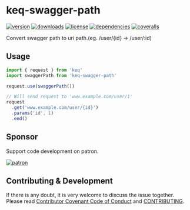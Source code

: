 # keq-swagger-path

[![version](https://img.shields.io/npm/v/keq-swagger-path.svg?style=flat-square)](https://www.npmjs.com/package/keq-swagger-path)
[![downloads](https://img.shields.io/npm/dm/keq-swagger-path.svg?style=flat-square)](https://www.npmjs.com/package/keq-swagger-path)
[![license](https://img.shields.io/npm/l/keq-swagger-path.svg?style=flat-square)](https://www.npmjs.com/package/keq-swagger-path)
[![dependencies](https://img.shields.io/david/keq-request/keq-swagger-path.svg?style=flat-square)](https://www.npmjs.com/package/keq-swagger-path)
[![coveralls](https://img.shields.io/coveralls/github/keq-request/keq-swagger-path.svg?style=flat-square)](https://coveralls.io/github/keq-request/keq-swagger-path)



<!-- description -->
Convert swagger path to uri path.(eg. /user/{id} -> /user/:id)
<!-- description -->

## Usage

<!-- usage -->
```typescript
import { request } from 'keq'
import swaggerPath from 'keq-swagger-path'

request.use(swaggerPath())

// Will send request to 'www.example.com/user/1'
request
  .get('www.example.com/user/{id}')
  .params('id', 1)
  .end()
```
<!-- usage -->

<!-- addition --><!-- addition -->

## Sponsor

Support code development on patron.

[![patron](https://c5.patreon.com/external/logo/become_a_patron_button@2x.png)](https://www.patreon.com/bePatron?u=22478507)

## Contributing & Development

If there is any doubt, it is very welcome to discuss the issue together.
Please read [Contributor Covenant Code of Conduct](.github/CODE_OF_CONDUCT.md) and [CONTRIBUTING](.github/CONTRIBUTING.md).
